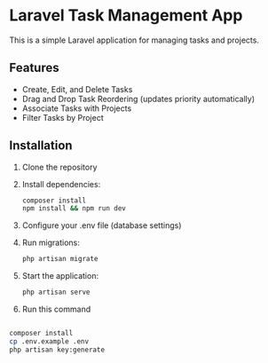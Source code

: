 # Laravel Task Management App

This is a simple Laravel application for managing tasks and projects.

## Features

- Create, Edit, and Delete Tasks
- Drag and Drop Task Reordering (updates priority automatically)
- Associate Tasks with Projects
- Filter Tasks by Project

## Installation

1. Clone the repository
2. Install dependencies:
   ```bash
   composer install
   npm install && npm run dev


3. Configure your .env file (database settings)

4. Run migrations:
    ```bash
    php artisan migrate

5. Start the application:
    ```bash
    php artisan serve


6. Run this command

```bash

composer install
cp .env.example .env
php artisan key:generate
